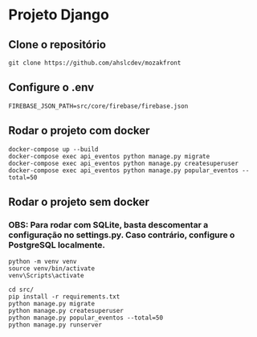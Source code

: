 # Projeto Django

## Clone o repositório

```
git clone https://github.com/ahslcdev/mozakfront
```

## Configure o .env

```env
FIREBASE_JSON_PATH=src/core/firebase/firebase.json
```
## Rodar o projeto com docker
```
docker-compose up --build
docker-compose exec api_eventos python manage.py migrate
docker-compose exec api_eventos python manage.py createsuperuser
docker-compose exec api_eventos python manage.py popular_eventos --total=50
```

## Rodar o projeto sem docker

### OBS: Para rodar com SQLite, basta descomentar a configuração no settings.py. Caso contrário, configure o PostgreSQL localmente.
```
python -m venv venv
source venv/bin/activate
venv\Scripts\activate

cd src/
pip install -r requirements.txt
python manage.py migrate
python manage.py createsuperuser
python manage.py popular_eventos --total=50
python manage.py runserver
```
